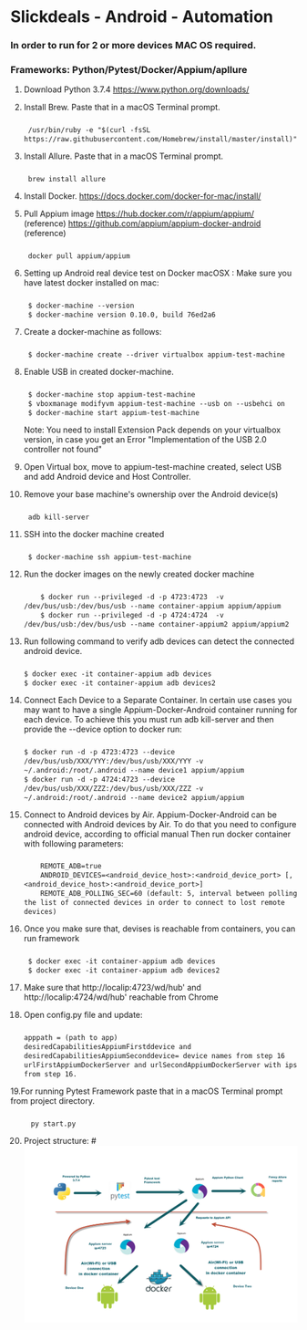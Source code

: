 # Slickdeals - Android - Automation
### In order to run for 2 or more devices MAC OS required.
### Frameworks: Python/Pytest/Docker/Appium/apllure


1. Download Python 3.7.4 https://www.python.org/downloads/ 

2. Install Brew. Paste that in a macOS Terminal prompt. 
    ###
        /usr/bin/ruby -e "$(curl -fsSL https://raw.githubusercontent.com/Homebrew/install/master/install)" 
3. Install Allure. Paste that in a macOS Terminal prompt.
     ###
        brew install allure
4. Install Docker. https://docs.docker.com/docker-for-mac/install/

5. Pull Appium image https://hub.docker.com/r/appium/appium/ (reference) https://github.com/appium/appium-docker-android (reference)
     ###
        docker pull appium/appium 
6. Setting up Android real device test on Docker macOSX : Make sure you have latest docker installed on mac:
    ###
        $ docker-machine --version
        $ docker-machine version 0.10.0, build 76ed2a6
7. Create a docker-machine as follows:
    ###
        $ docker-machine create --driver virtualbox appium-test-machine
8. Enable USB in created docker-machine.
    ###
        $ docker-machine stop appium-test-machine
        $ vboxmanage modifyvm appium-test-machine --usb on --usbehci on
        $ docker-machine start appium-test-machine
    Note: You need to install Extension Pack depends on your virtualbox version, in case you get an Error "Implementation of the USB 2.0 controller not found"
9. Open Virtual box, move to appium-test-machine created, select USB and add Android device and Host Controller.
10. Remove your base machine's ownership over the Android device(s)
    ###
         adb kill-server
11. SSH into the docker machine created
    ###
         $ docker-machine ssh appium-test-machine
12. Run the docker images on the newly created docker machine 
    ###
            $ docker run --privileged -d -p 4723:4723  -v /dev/bus/usb:/dev/bus/usb --name container-appium appium/appium
            $ docker run --privileged -d -p 4724:4724  -v /dev/bus/usb:/dev/bus/usb --name container-appium2 appium/appium2

13. Run following command to verify adb devices can detect the connected android device.
    ###
        $ docker exec -it container-appium adb devices
        $ docker exec -it container-appium adb devices2
14. Connect Each Device to a Separate Container. 
    In certain use cases you may want to have a single Appium-Docker-Android container running for each device. To achieve this you must run adb kill-server and then provide the --device option to docker run:

    ###
        $ docker run -d -p 4723:4723 --device /dev/bus/usb/XXX/YYY:/dev/bus/usb/XXX/YYY -v ~/.android:/root/.android --name device1 appium/appium
        $ docker run -d -p 4724:4723 --device /dev/bus/usb/XXX/ZZZ:/dev/bus/usb/XXX/ZZZ -v ~/.android:/root/.android --name device2 appium/appium
15. Connect to Android devices by Air. Appium-Docker-Android can be connected with Android devices by Air. To do that you need to configure android device, according to official manual Then run docker container with following parameters:
       ###
            REMOTE_ADB=true
            ANDROID_DEVICES=<android_device_host>:<android_device_port> [,<android_device_host>:<android_device_port>]
            REMOTE_ADB_POLLING_SEC=60 (default: 5, interval between polling the list of connected devices in order to connect to lost remote devices)
16. Once you make sure that, devises is reachable from containers, you can run framework
    ###
         $ docker exec -it container-appium adb devices
         $ docker exec -it container-appium adb devices2
17. Make sure that http://localip:4723/wd/hub' and http://localip:4724/wd/hub' reachable from Chrome

18. Open config.py file and update:
    ###
        apppath = (path to app)
        desiredCapabilitiesAppiumFirstddevice and desiredCapabilitiesAppiumSeconddevice= device names from step 16
        urlFirstAppiumDockerServer and urlSecondAppiumDockerServer with ips from step 16.
19.For running Pytest Framework paste that in a macOS Terminal prompt from project directory. 
  ###
         py start.py 
         
20. Project structure:
#![](FrameworkSchema.png)

